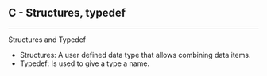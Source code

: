## C - Structures, typedef
***
Structures and Typedef
- Structures: A user defined data type that allows combining data items.
- Typedef: Is used to give a type a name.
